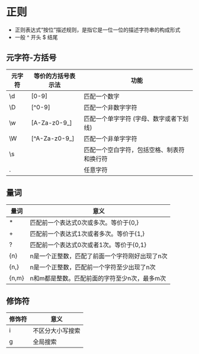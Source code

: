 # 正则

* 正则表达式“按位”描述规则，是指它是一位一位的描述字符串的构成形式
* 一般 ^ 开头 $ 结尾

## 元字符-方括号

|  元字符   | 等价的方括号表示法  | 功能 |
|  ----  | ----  | ---- |
| \d | [0-9] | 匹配一个数字 |
| \D | [^0-9] | 匹配一个非数字字符 |
| \w | [A-Za-z0-9_] | 匹配一个单字字符 (字母、数字或者下划线) |
| \W | [^A-Za-z0-9_] | 匹配一个非单字字符 |
| \s |  | 匹配一个空白字符，包括空格、制表符和换行符 |
| . |  | 任意字符 |

## 量词

|  量词   | 意义  |
|  ----  | ----  |
| * | 匹配前一个表达式0次或多次。等价于{0,} |
| + | 匹配前一个表达式1次或者多次。等价于{1,} |
| ? | 匹配前一个表达式0次或者1次。等价于{0,1} |
| {n} | n是一个正整数，匹配了前面一个字符刚好出现了n次 |
| {n,} | n是一个正整数，匹配前一个字符至少出现了n次 |
| {n,m} | n和m都是整数。匹配前面的字符至少n次，最多m次 |

## 修饰符

|  修饰符   | 意义  |
|  ----  | ----  |
| i | 不区分大小写搜索 |
| g | 全局搜索 |